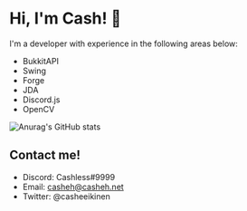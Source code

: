 # Hi, I'm Cash! :wave: 


I'm a developer with experience in the following areas below:

* BukkitAPI
* Swing
* Forge
* JDA
* Discord.js
* OpenCV

![Anurag's GitHub stats](https://github-readme-stats.vercel.app/api?username=casheh&show_icons=true)

## Contact me!
* Discord: Cashless#9999
* Email: casheh@casheh.net
* Twitter: @casheeikinen
